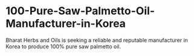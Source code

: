 # 100-Pure-Saw-Palmetto-Oil-Manufacturer-in-Korea
Bharat Herbs and Oils is seeking a reliable and reputable manufacturer in Korea to produce 100% pure saw palmetto oil. 
